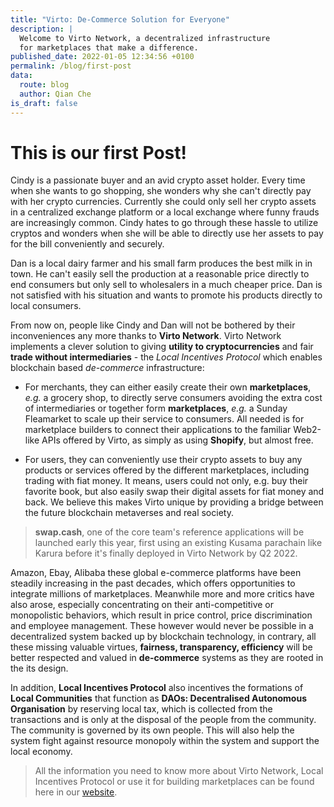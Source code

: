 ```yaml
---
title: "Virto: De-Commerce Solution for Everyone"
description: |
  Welcome to Virto Network, a decentralized infrastructure
  for marketplaces that make a difference.
published_date: 2022-01-05 12:34:56 +0100
permalink: /blog/first-post
data:
  route: blog
  author: Qian Che
is_draft: false
---
```


# This is our first Post!

Cindy is a passionate buyer and an avid crypto asset holder. Every time when
she wants to go shopping, she wonders why she can't directly pay with her
crypto currencies. Currently she could only sell her crypto assets in a
centralized exchange platform or a local exchange where funny frauds are
increasingly common. Cindy hates to go through these hassle to utilize cryptos
and wonders when she will be able to directly use her assets to pay for the
bill conveniently and securely.

Dan is a local dairy farmer and his small farm produces the best milk in in
town. He can't easily sell the production at a reasonable price directly to end
consumers but only sell to wholesalers in a much cheaper price. Dan is not
satisfied with his situation and wants to promote his products directly to
local consumers.

From now on, people like Cindy and Dan will not be bothered by their
inconveniences any more thanks to **Virto Network**. Virto Network implements a
clever solution to giving **utility to cryptocurrencies** and fair **trade
without intermediaries**  - the *Local Incentives Protocol* which enables
blockchain based _de-commerce_ infrastructure:

- For merchants, they can either easily create their own **marketplaces**,
  _e.g._ a grocery shop, to directly serve consumers avoiding the extra cost of
  intermediaries or together form **marketplaces**, _e.g._ a Sunday Fleamarket to
  scale up their service to consumers. All needed is for marketplace builders
  to connect their applications to the familiar Web2-like APIs offered by
  Virto, as simply as using **Shopify**, but almost free.

- For users, they can conveniently use their crypto assets to buy any products
  or services offered by the different marketplaces, including trading with
  fiat money. It means, users could not only, e.g. buy their favorite book, but
  also easily swap their digital assets for fiat money and back. We believe
  this makes Virto unique by providing a bridge between the future blockchain
  metaverses and real society.

 >  **swap.cash**, one of the core team's reference applications will be
 >  launched early this year, first using an existing Kusama parachain like
 >  Karura before it's finally deployed in Virto Network by Q2 2022.

Amazon, Ebay, Alibaba these global e-commerce platforms have been steadily
increasing in the past decades, which offers opportunities to integrate
millions of marketplaces. Meanwhile more and more critics have also arose,
especially concentrating on their anti-competitive or monopolistic behaviors,
which result in price control, price discrimination and employee management.
These however would never be possible in a decentralized system backed up by
blockchain technology, in contrary, all these missing valuable virtues,
**fairness, transparency, efficiency** will be better respected and valued in
**de-commerce** systems  as they are rooted in the its design.

In addition, **Local Incentives Protocol** also incentives the formations of
**Local Communities** that function as **DAOs: Decentralised Autonomous
Organisation** by reserving local tax, which is collected from the transactions
and is only at the disposal of the people from the community. The community is
governed by its own people. This will also help the system fight against
resource monopoly within the system and support the local economy.

> All the information you need to know more about Virto Network, Local
> Incentives Protocol or use it for building marketplaces can be found here in
> our [website](https://virto.network/).




 
